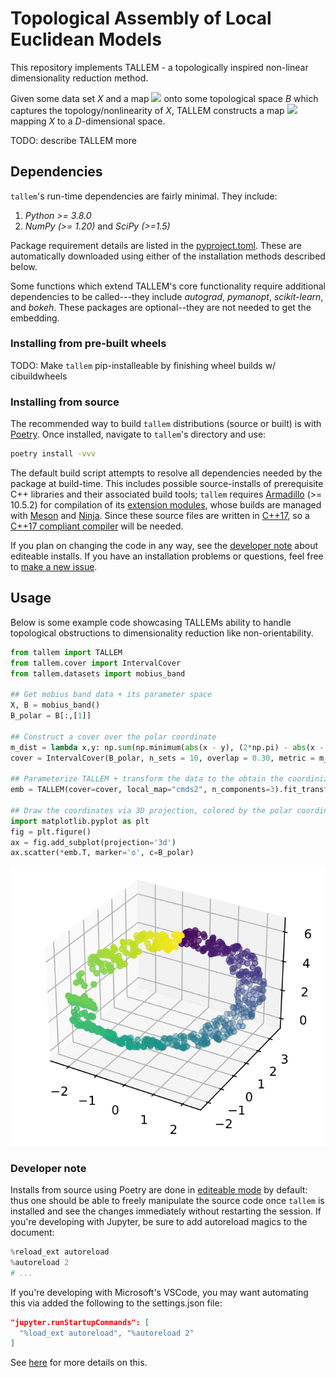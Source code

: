 # Topological Assembly of Local Euclidean Models 

This repository implements TALLEM - a topologically inspired non-linear dimensionality reduction method.

Given some data set *X* and a map <img class='latex-inline math' style="background: white; vertical-align:-0.105206pt;" src="https://render.githubusercontent.com/render/math?math=\large f%20%3A%20X%20%5Cto%20B&mode=inline"> onto some topological space _B_ which captures the topology/nonlinearity of _X_, TALLEM constructs a map <img style="background: white; vertical-align:-0.105206pt" class='latex-inline math' src="https://render.githubusercontent.com/render/math?math=\large F%20%3A%20X%20%5Cto%20%5Cmathbb%7BR%7D%5ED%20&mode=inline"> mapping _X_ to a _D_-dimensional space. 

TODO: describe TALLEM more

## Dependencies 

`tallem`'s run-time dependencies are fairly minimal. They include:  

1. _Python >= 3.8.0_ 
2. *NumPy (>= 1.20)* and *SciPy* *(>=1.5)*

Package requirement details are listed in the [pyproject.toml](https://github.com/peekxc/tallem/blob/main/pyproject.toml). 
These are automatically downloaded using either of the installation methods described below.

Some functions which extend TALLEM's core functionality require additional dependencies to be called---they include *autograd*, *pymanopt*, *scikit-learn*, and *bokeh*. These packages are optional--they are not needed to get the embedding.

### Installing from pre-built wheels 

TODO: Make `tallem` pip-installeable by finishing wheel builds w/ cibuildwheels 

### Installing from source

The recommended way to build `tallem` distributions (source or built) is with [Poetry](https://python-poetry.org/). Once installed, navigate to `tallem`'s directory and use: 

```bash
poetry install -vvv
```

The default build script attempts to resolve all dependencies needed by the package at build-time. This includes possible source-installs of prerequisite 
C++ libraries and their associated build tools; `tallem` requires [Armadillo](http://arma.sourceforge.net/) (>= 10.5.2) for compilation of its [extension modules](https://docs.python.org/3/glossary.html#term-extension-module), whose builds are managed with [Meson](https://mesonbuild.com/) and [Ninja](https://ninja-build.org/). Since these source files are written in [C++17](https://en.wikipedia.org/wiki/C%2B%2B17), so a [C++17 compliant compiler](https://en.cppreference.com/w/cpp/compiler_support/17) will be needed. 

If you plan on changing the code in any way, see the [developer note](###-developer-note) about editeable installs. If you have an installation problems or questions, feel free to [make a new issue](https://github.com/peekxc/tallem/issues).

## Usage 

Below is some example code showcasing TALLEMs ability to handle topological obstructions to dimensionality reduction like non-orientability.  

```python
from tallem import TALLEM
from tallem.cover import IntervalCover
from tallem.datasets import mobius_band

## Get mobius band data + its parameter space
X, B = mobius_band()
B_polar = B[:,[1]]

## Construct a cover over the polar coordinate
m_dist = lambda x,y: np.sum(np.minimum(abs(x - y), (2*np.pi) - abs(x - y)))
cover = IntervalCover(B_polar, n_sets = 10, overlap = 0.30, metric = m_dist)

## Parameterize TALLEM + transform the data to the obtain the coordinization
emb = TALLEM(cover=cover, local_map="cmds2", n_components=3).fit_transform(X, B_polar)

## Draw the coordinates via 3D projection, colored by the polar coordinate
import matplotlib.pyplot as plt
fig = plt.figure()
ax = fig.add_subplot(projection='3d')
ax.scatter(*emb.T, marker='o', c=B_polar)
```

![mobius band](https://github.com/peekxc/tallem/blob/main/resources/tallem_polar.png?raw=true)



### Developer note

Installs from source using Poetry are done in [editeable mode](https://stackoverflow.com/questions/35064426/when-would-the-e-editable-option-be-useful-with-pip-install) by default: thus one should be able to freely manipulate the source code once `tallem` is installed 
and see the changes immediately without restarting the session. If you're developing with Jupyter, be sure to add autoreload magics to the document: 

```python
%reload_ext autoreload
%autoreload 2 
# ... 
```

If you're developing with Microsoft's VSCode, you may want automating this via added the following to the settings.json file: 
```json
"jupyter.runStartupCommands": [
  "%load_ext autoreload", "%autoreload 2"
]
```
See [here](https://stackoverflow.com/questions/56059651/how-to-make-vscode-auto-reload-external-py-modules) for more details on this.

